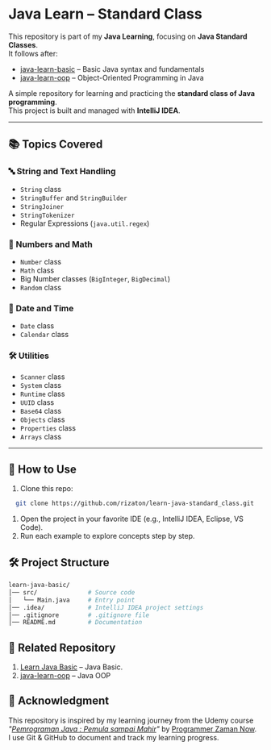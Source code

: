 # Java Learn – Standard Class

This repository is part of my **Java Learning**, focusing on **Java Standard Classes**.  
It follows after:

- [java-learn-basic](https://github.com/rizaton/java-learn-basic) – Basic Java syntax and fundamentals
- [java-learn-oop](https://github.com/rizaton/java-learn-oop) – Object-Oriented Programming in Java

A simple repository for learning and practicing the **standard class of Java programming**.  
This project is built and managed with **IntelliJ IDEA**.

---

## 📚 Topics Covered

### 🔤 String and Text Handling
- `String` class
- `StringBuffer` and `StringBuilder`
- `StringJoiner`
- `StringTokenizer`
- Regular Expressions (`java.util.regex`)

### 🔢 Numbers and Math
- `Number` class
- `Math` class
- Big Number classes (`BigInteger`, `BigDecimal`)
- `Random` class

### 📅 Date and Time
- `Date` class
- `Calendar` class

### 🛠️ Utilities
- `Scanner` class
- `System` class
- `Runtime` class
- `UUID` class
- `Base64` class
- `Objects` class
- `Properties` class
- `Arrays` class

---

## 🚀 How to Use
1. Clone this repo:
```bash
  git clone https://github.com/rizaton/learn-java-standard_class.git
```
1. Open the project in your favorite IDE (e.g., IntelliJ IDEA, Eclipse, VS Code).
2. Run each example to explore concepts step by step.

## 🛠️ Project Structure
```graphql
learn-java-basic/
│── src/              # Source code
│   └── Main.java     # Entry point
│── .idea/            # IntelliJ IDEA project settings
│── .gitignore        # .gitignore file
│── README.md         # Documentation
```

## 🧩 Related Repository
1. [Learn Java Basic](https://github.com/rizaton/learn-java-basic) – Java Basic.
2. [java-learn-oop](https://github.com/yourusername/java-learn-oop) – Java OOP

## 🙏 Acknowledgment
This repository is inspired by my learning journey from the Udemy course *"[Pemrograman Java : Pemula sampai Mahir](https://www.udemy.com/course/pemrograman-java-pemula-sampai-mahir)"* by [Programmer Zaman Now](https://github.com/ProgrammerZamanNow).  
I use Git & GitHub to document and track my learning progress.